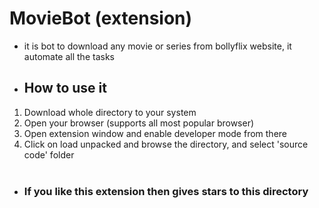 # MovieBot (extension)
- it is bot to download any movie or series from bollyflix website, it automate all the tasks

- ## How to use it
1. Download whole directory to your system
2. Open your browser (supports all most popular browser)
3. Open extension window and enable developer mode from there
4. Click on load unpacked and browse the directory, and select 'source code' folder
<br><br>
- ### If you like this extension then gives stars to this directory
